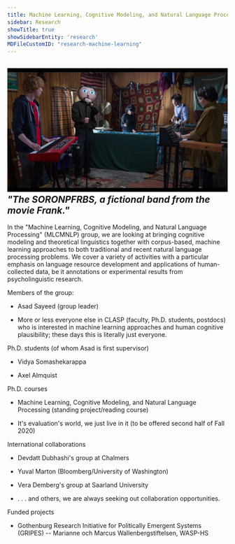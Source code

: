 ```yaml
---
title: Machine Learning, Cognitive Modeling, and Natural Language Processing Group (MLCMNLP)
sidebar: Research
showTitle: true
showSidebarEntity: 'research'
MDFileCustomID: "research-machine-learning"
---
```

![The SORONPFRBS](./pics/the-SORONPFRBS,-a-fictional-band-from-the-movie-Frank-(2014).jpg)
*"The SORONPFRBS, a fictional band from the movie Frank."*
---
In the "Machine Learning, Cognitive Modeling, and Natural Language Processing" (MLCMNLP) group, we are looking at bringing cognitive modeling and theoretical linguistics together with corpus-based, machine learning approaches to both traditional and recent natural language processing problems.  We cover a variety of activities with a particular emphasis on language resource development and applications of human-collected data, be it annotations or experimental results from psycholinguistic research.

 
Members of the group:

* Asad Sayeed (group leader)

* More or less everyone else in CLASP (faculty, Ph.D. students, postdocs) who is interested in machine learning approaches and human cognitive plausibility; these days this is literally just everyone.


Ph.D. students (of whom Asad is first supervisor)

* Vidya Somashekarappa

* Axel Almquist

 
Ph.D. courses

* Machine Learning, Cognitive Modeling, and Natural Language Processing (standing project/reading course)

* It's evaluation's world, we just live in it (to be offered second half of Fall 2020)


International collaborations

* Devdatt Dubhashi's group at Chalmers

* Yuval Marton (Bloomberg/University of Washington)

* Vera Demberg's group at Saarland University

* . . . and others, we are always seeking out collaboration opportunities.


Funded projects
 * Gothenburg Research Initiative for Politically Emergent Systems (GRIPES) -- Marianne och Marcus Wallenbergstiftelsen, WASP-HS
